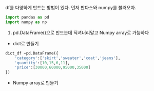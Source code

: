 df를 다양하게 만드는 방법이 있다.
먼저 판다스와 numpy를 불러오자.
```python
import pandas as pd
import numpy as np
```

1. pd.DataFrame()으로 만드는데 딕셔너리말고 Numpy array로 가능하다
- dict로 만들기  
```python
dict_df =pd.DataFrame({
	'category':['skirt','sweater','coat','jeans'],
	'quantity':[10,15,6,11],
	'price':[30000,60000,95000,35000]
})
```
- Numpy array로 만들기
